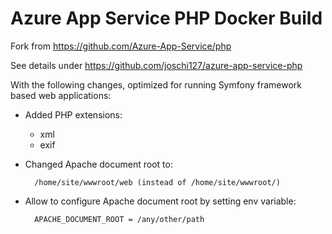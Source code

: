 Azure App Service PHP Docker Build
==================================

Fork from https://github.com/Azure-App-Service/php

See details under https://github.com/joschi127/azure-app-service-php

With the following changes, optimized for running Symfony framework
based web applications:


* Added PHP extensions:
  * xml
  * exif


* Changed Apache document root to:

        /home/site/wwwroot/web (instead of /home/site/wwwroot/)


* Allow to configure Apache document root by setting env variable:

        APACHE_DOCUMENT_ROOT = /any/other/path
